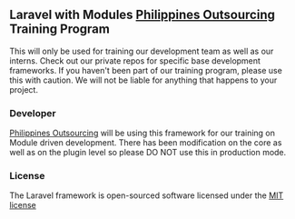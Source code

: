 ## Laravel with Modules [Philippines Outsourcing](http://philippineglobaloutsourcing.com) Training Program

This will only be used for training our development team as well as our interns. Check out our private repos for specific base development frameworks. If you haven't been part of our training program, please use this with caution. We will not be liable for anything that happens to your project.

### Developer

[Philippines Outsourcing](http://philippineglobaloutsourcing.com) will be using this framework for our training on Module driven development. There has been modification on the core as well as on the plugin level so please DO NOT use this in production mode.

### License

The Laravel framework is open-sourced software licensed under the [MIT license](http://opensource.org/licenses/MIT)
